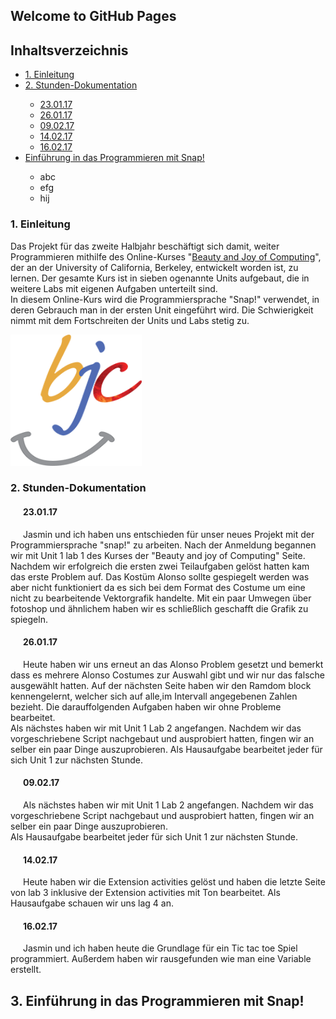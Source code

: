 ## Welcome to GitHub Pages

<h2>
Inhaltsverzeichnis
</h2>
<ul> <li><a href="#Einl">1. Einleitung</a></li>
<li><a href="#Dok">2. Stunden-Dokumentation</a></li>
<ul> <li><a href="#231">23.01.17</a></li>
<li><a href="#261">26.01.17</a></li>
<li><a href="#092">09.02.17</a></li>
<li><a href="#142">14.02.17</a></li>
<li><a href="#162">16.02.17</a></li> </ul>
<li><a href="#Einf">Einführung in das Programmieren mit Snap!</a></li>
<ul> <li> abc</li>
<li>efg</li>
<li>hij</li> </ul> </ul>

<h3>
<a id="Einl">1. Einleitung</a>
</h3>
<p>Das Projekt für das zweite Halbjahr beschäftigt sich damit, weiter Programmieren mithilfe des Online-Kurses "<a href="http://bjc.berkeley.edu/index.html">Beauty and Joy of Computing</a>", der an der University of California, Berkeley, entwickelt worden ist, zu lernen. Der gesamte Kurs ist in sieben ogenannte Units aufgebaut, die in weitere Labs mit eigenen Aufgaben unterteilt sind.<br>In diesem Online-Kurs wird die Programmiersprache "Snap!" verwendet, in deren Gebrauch man in der ersten Unit eingeführt wird. Die Schwierigkeit nimmt mit dem Fortschreiten der Units und Labs stetig zu.</p>
<p><img src="Bilder BJC/bjc200.png" alt="bjc200" style="width:210px;height:210px;border:0;"></p>

<h3>
<a id="Dok">2. Stunden-Dokumentation</a>
</h3>

<h4>
<p style="text-indent:20px;"><a id="231">23.01.17</a></p>
</h4>
<p style="text-indent:20px;">Jasmin und ich haben uns entschieden für unser neues Projekt mit der
Programmiersprache "snap!" zu arbeiten. Nach der Anmeldung begannen wir mit Unit 1 lab 1
des Kurses der "Beauty and joy of Computing" Seite. Nachdem wir erfolgreich die ersten zwei
Teilaufgaben gelöst hatten kam das erste Problem auf. Das Kostüm Alonso sollte gespiegelt
werden was aber nicht funktioniert da es sich bei dem Format des Costume um eine nicht zu
bearbeitende Vektorgrafik handelte. Mit ein paar Umwegen über fotoshop und ähnlichem haben
wir es schließlich geschafft die Grafik zu spiegeln.</p>

<h4>
<p style="text-indent:20px;"><a id="261">26.01.17</a></p>
</h4>
<p style="text-indent:20px;">Heute haben wir uns erneut an das Alonso Problem gesetzt und bemerkt dass es mehrere
Alonso Costumes zur Auswahl gibt und wir nur das falsche ausgewählt hatten. Auf der nächsten
Seite haben wir den Ramdom block kennengelernt, welcher sich auf alle,im Intervall
angegebenen Zahlen bezieht. Die darauffolgenden Aufgaben haben wir ohne Probleme
bearbeitet.<br>
Als nächstes haben wir mit Unit 1 Lab 2 angefangen. Nachdem wir das vorgeschriebene Script
nachgebaut und ausprobiert hatten, fingen wir an selber ein paar Dinge auszuprobieren.
Als Hausaufgabe bearbeitet jeder für sich Unit 1 zur nächsten Stunde.</p>

<h4>
<p style="text-indent:20px;"><a id="092">09.02.17</a></p>
</h4>
<p style="text-indent:20px;">Als nächstes haben wir mit Unit 1 Lab 2 angefangen. Nachdem wir das vorgeschriebene Script
nachgebaut und ausprobiert hatten, fingen wir an selber ein paar Dinge auszuprobieren.<br>
Als Hausaufgabe bearbeitet jeder für sich Unit 1 zur nächsten Stunde.</p>

<h4>
<p style="text-indent:20px;"><a id="142">14.02.17</a></p>
</h4>
<p style="text-indent:20px;">Heute haben wir die Extension activities gelöst und haben die letzte Seite von lab 3 inklusive der
Extension activities mit Ton bearbeitet.
Als Hausaufgabe schauen wir uns lag 4 an.</p>

<h4>
<p style="text-indent:20px;"><a id="162">16.02.17</a></p>
</h4>
<p style="text-indent:20px;">Jasmin und ich haben heute die Grundlage für ein Tic tac toe Spiel programmiert. Außerdem
haben wir rausgefunden wie man eine Variable erstellt.</p>

<h2>
<a id="Einf">3. Einführung in das Programmieren mit Snap!</a>
</h2>






